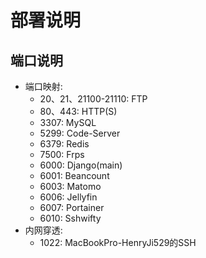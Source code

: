 # 部署说明


## 端口说明

- 端口映射:
    - 20、21、21100-21110: FTP
    - 80、443: HTTP(S)
    - 3307: MySQL
    - 5299: Code-Server
    - 6379: Redis
    - 7500: Frps
    - 6000: Django(main)
    - 6001: Beancount
    - 6003: Matomo
    - 6006: Jellyfin
    - 6007: Portainer
    - 6010: Sshwifty
- 内网穿透:
    - 1022: MacBookPro-HenryJi529的SSH